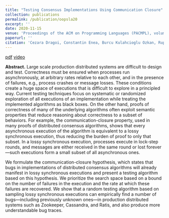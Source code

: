 ```yaml
---
title: "Testing Consensus Implementations Using Communication Closure"
collection: publications
permalink: /publication/oopsla20
excerpt: ''
date: 2020-11-15
venue: 'Proceedings of the ACM on Programming Languages (PACMPL), volume 4, number OOPSLA'
paperurl: ''
citation: 'Cezara Dragoi, Constantin Enea, Burcu Kulahcioglu Ozkan, Rupak Majumdar, Filip Niksic. &quot;Testing Consensus Implementations Using Communication Closure.&quot; Proceedings of the ACM on Programming Languages (PACMPL), volume 4, number OOPSLA, 2020.'
---
```


[pdf](../files/oopsla20.pdf)
[video](https://www.youtube.com/watch?v=UwEvq5B5fcw)

**Abstract.** Large scale production distributed systems are difficult to design and test. Correctness must be ensured when processes run asynchronously, at arbitrary rates relative to each other, and in the presence of failures, e.g., process crashes or message losses. These conditions create a huge space of executions that is difficult to explore in a principled way. Current testing techniques focus on systematic or randomized exploration of all executions of an implementation while treating the implemented algorithms as black boxes. On the other hand, proofs of correctness of many of the underlying algorithms often exploit semantic properties that reduce reasoning about correctness to a subset of behaviors. For example, the communication-closure property, used in many proofs of distributed consensus algorithms, shows that every asynchronous execution of the algorithm is equivalent to a lossy synchronous execution, thus reducing the burden of proof to only that subset. In a lossy synchronous execution, processes execute in lock-step rounds, and messages are either received in the same round or lost forever—such executions form a small subset of all asynchronous ones. 

We formulate the communication-closure hypothesis, which states that bugs in implementations of distributed consensus algorithms will already manifest in lossy synchronous executions and present a testing algorithm based on this hypothesis. We prioritize the search space based on a bound on the number of failures in the execution and the rate at which these failures are recovered. We show that a random testing algorithm based on sampling lossy synchronous executions can empirically find a number of bugs—including previously unknown ones—in production distributed systems such as Zookeeper, Cassandra, and Ratis, and also produce more understandable bug traces.
